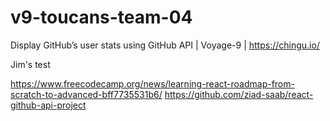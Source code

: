 # v9-toucans-team-04
Display GitHub’s user stats using GitHub API
 | Voyage-9 | https://chingu.io/

 Jim's test

https://www.freecodecamp.org/news/learning-react-roadmap-from-scratch-to-advanced-bff7735531b6/
https://github.com/ziad-saab/react-github-api-project

